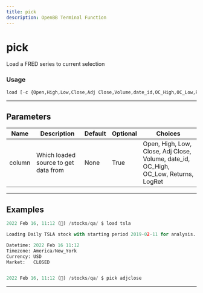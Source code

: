 ```yaml
---
title: pick
description: OpenBB Terminal Function
---
```


# pick

Load a FRED series to current selection

### Usage

```python
load [-c {Open,High,Low,Close,Adj Close,Volume,date_id,OC_High,OC_Low,Returns,LogRet}]
```

---

## Parameters

| Name | Description | Default | Optional | Choices |
| ---- | ----------- | ------- | -------- | ------- |
| column | Which loaded source to get data from | None | True | Open, High, Low, Close, Adj Close, Volume, date_id, OC_High, OC_Low, Returns, LogRet |


---

## Examples

```python
2022 Feb 16, 11:12 (🦋) /stocks/qa/ $ load tsla

Loading Daily TSLA stock with starting period 2019-02-11 for analysis.

Datetime: 2022 Feb 16 11:12
Timezone: America/New_York
Currency: USD
Market:   CLOSED


2022 Feb 16, 11:12 (🦋) /stocks/qa/ $ pick adjclose
```
---
